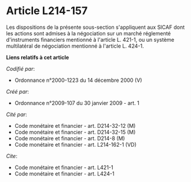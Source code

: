 # Article L214-157

Les dispositions de la présente sous-section s'appliquent aux SICAF dont les actions sont admises à la négociation sur un
marché réglementé d'instruments financiers mentionné à l'article L. 421-1, ou un système multilatéral de négociation
mentionné à l'article L. 424-1.

**Liens relatifs à cet article**

_Codifié par_:

  - Ordonnance n°2000-1223 du 14 décembre 2000 (V)

_Créé par_:

  - Ordonnance n°2009-107 du 30 janvier 2009 - art. 1

_Cité par_:

  - Code monétaire et financier - art. D214-32-12 (M)
  - Code monétaire et financier - art. D214-32-15 (M)
  - Code monétaire et financier - art. D214-8 (M)
  - Code monétaire et financier - art. L214-162-1 (VD)

_Cite_:

  - Code monétaire et financier - art. L421-1
  - Code monétaire et financier - art. L424-1
